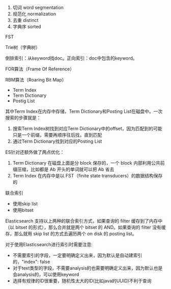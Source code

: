 

1. 切词 word segmentation
2. 规范化 normalization
3. 去重 distinct
4. 字典序 sorted

FST

Trie树（字典树）


倒排索引：从keyword找doc。正向索引：doc中包含的keyword。

FOR算法（Frame Of Reference）

RBM算法（Roaring Bit Map）


* Term Index
* Term Dictionary
* Postig List

其中Term Index在内存中存储，Term Dictionary和Posting List在磁盘中。一次搜索的步骤就是：
1. 搜索Term Index树找到对应Term Dictionary中的offset，因为匹配到的可能只是一个前缀，需要再顺序往后找，直到匹配
2. 通过Term Dictionary找到对应的Posting List


ES针对还额外做了两点优化：
1. Term Dictionary 在磁盘上面是分 block 保存的，一个 block 内部利用公共前缀压缩，比如都是 Ab 开头的单词就可以把 Ab 省去
2. Term Index 在内存中是以 FST（finite state transducers）的数据结构保存的


联合索引
* 使用skip list
* 使用bitset

Elasticsearch 支持以上两种的联合索引方式，如果查询的 filter 缓存到了内存中（以 bitset 的形式），那么合并就是两个 bitset 的 AND。如果查询的 filter 没有缓存，那么就用 skip list 的方式去遍历两个 on disk 的 posting list。

对于使用Elasticsearch进行索引时需要注意:
* 不需要索引的字段，一定要明确定义出来，因为默认是自动建索引的，"index": false
* 对于text类型的字段，不需要analysis的也需要明确定义出来，因为默认也是会analysis的，可以使用keyword
* 选择有规律的ID很重要，随机性太大的ID(比如java的UUID)不利于查询


